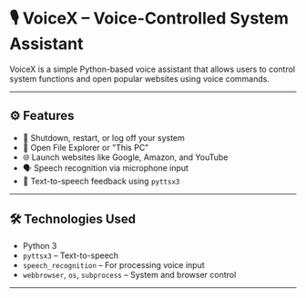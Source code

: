 # 🎙️ VoiceX – Voice-Controlled System Assistant

VoiceX is a simple Python-based voice assistant that allows users to control system functions and open popular websites using voice commands.

---

## ⚙️ Features

- 🔌 Shutdown, restart, or log off your system
- 📂 Open File Explorer or "This PC"
- 🌐 Launch websites like Google, Amazon, and YouTube
- 🗣️ Speech recognition via microphone input
- 🧠 Text-to-speech feedback using `pyttsx3`

---

## 🛠️ Technologies Used

- Python 3
- `pyttsx3` – Text-to-speech
- `speech_recognition` – For processing voice input
- `webbrowser`, `os`, `subprocess` – System and browser control

---
